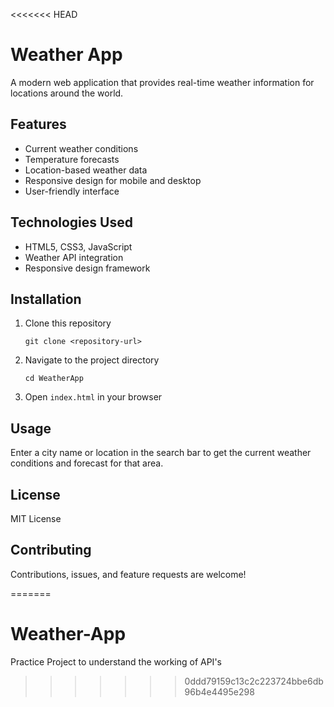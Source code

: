 <<<<<<< HEAD
# Weather App

A modern web application that provides real-time weather information for locations around the world.

## Features

- Current weather conditions
- Temperature forecasts
- Location-based weather data
- Responsive design for mobile and desktop
- User-friendly interface

## Technologies Used

- HTML5, CSS3, JavaScript
- Weather API integration
- Responsive design framework

## Installation

1. Clone this repository
   ```
   git clone <repository-url>
   ```
2. Navigate to the project directory
   ```
   cd WeatherApp
   ```
3. Open `index.html` in your browser

## Usage

Enter a city name or location in the search bar to get the current weather conditions and forecast for that area.

## License

MIT License

## Contributing

Contributions, issues, and feature requests are welcome!

=======
# Weather-App
Practice Project to understand the working of API's
>>>>>>> 0ddd79159c13c2c223724bbe6db96b4e4495e298
